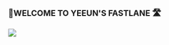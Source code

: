### 👻WELCOME TO YEEUN'S FASTLANE 🛣



<img src="https://img.shields.io/badge/JAVA-d50000??style=flat-square&logo=appveyor&logo=#007396&logoColor=WHITE"/>





